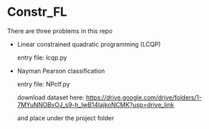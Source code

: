 # Constr_FL


There are three problems in this repo
- Linear constrained quadratic programming (LCQP)
  
  entry file: lcqp.py
- Nayman Pearson classification
  
  entry file: NPclf.py

  download dataset here: https://drive.google.com/drive/folders/1-7MYuNNOBvOJ_s9-h_lwB14IajkoNCMK?usp=drive_link
  
   and place under the project folder
